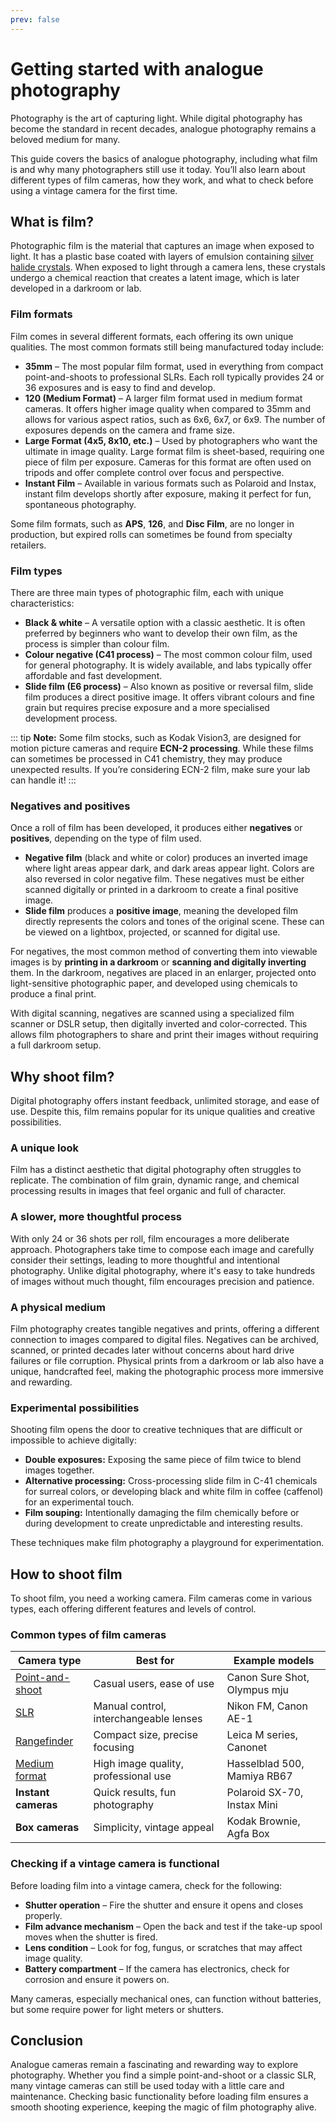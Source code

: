 ```yaml
---
prev: false
---
```

# Getting started with analogue photography

Photography is the art of capturing light. 
While digital photography has become the standard in recent decades, analogue photography remains a beloved medium for many. 

This guide covers the basics of analogue photography, including what film is and why many photographers still use it today. 
You’ll also learn about different types of film cameras, how they work, and what to check before using a vintage camera for the first time.

## What is film?  

Photographic film is the material that captures an image when exposed to light. 
It has a plastic base coated with layers of emulsion containing [silver halide crystals](/glossary#silver-halide-crystals). 
When exposed to light through a camera lens, these crystals undergo a chemical reaction that creates a latent image, which is later developed in a darkroom or lab.

### Film formats  

Film comes in several different formats, each offering its own unique qualities. The most common formats still being manufactured today include:  

- **35mm** – The most popular film format, used in everything from compact point-and-shoots to professional SLRs. Each roll typically provides 24 or 36 exposures and is easy to find and develop.  
- **120 (Medium Format)** – A larger film format used in medium format cameras. It offers higher image quality when compared to 35mm and allows for various aspect ratios, such as 6x6, 6x7, or 6x9. The number of exposures depends on the camera and frame size.  
- **Large Format (4x5, 8x10, etc.)** – Used by photographers who want the ultimate in image quality. Large format film is sheet-based, requiring one piece of film per exposure. Cameras for this format are often used on tripods and offer complete control over focus and perspective.  
- **Instant Film** – Available in various formats such as Polaroid and Instax, instant film develops shortly after exposure, making it perfect for fun, spontaneous photography.  

Some film formats, such as **APS**, **126**, and **Disc Film**, are no longer in production, but expired rolls can sometimes be found from specialty retailers.  

### Film types

There are three main types of photographic film, each with unique characteristics:

- **Black & white** – A versatile option with a classic aesthetic. It is often preferred by beginners who want to develop their own film, as the process is simpler than colour film.
- **Colour negative (C41 process)** – The most common colour film, used for general photography. It is widely available, and labs typically offer affordable and fast development.
- **Slide film (E6 process)** – Also known as positive or reversal film, slide film produces a direct positive image. It offers vibrant colours and fine grain but requires precise exposure and a more specialised development process.

::: tip **Note:**
Some film stocks, such as Kodak Vision3, are designed for motion picture cameras and require **ECN-2 processing**. While these films can sometimes be processed in C41 chemistry, they may produce unexpected results. If you’re considering ECN-2 film, make sure your lab can handle it!
:::

### Negatives and positives

Once a roll of film has been developed, it produces either **negatives** or **positives**, depending on the type of film used.  

- **Negative film** (black and white or color) produces an inverted image where light areas appear dark, and dark areas appear light. Colors are also reversed in color negative film. These negatives must be either scanned digitally or printed in a darkroom to create a final positive image.  
- **Slide film** produces a **positive image**, meaning the developed film directly represents the colors and tones of the original scene. These can be viewed on a lightbox, projected, or scanned for digital use.  

For negatives, the most common method of converting them into viewable images is by **printing in a darkroom** or **scanning and digitally inverting** them. 
In the darkroom, negatives are placed in an enlarger, projected onto light-sensitive photographic paper, and developed using chemicals to produce a final print.  

With digital scanning, negatives are scanned using a specialized film scanner or DSLR setup, then digitally inverted and color-corrected. 
This allows film photographers to share and print their images without requiring a full darkroom setup.

## Why shoot film?

Digital photography offers instant feedback, unlimited storage, and ease of use. 
Despite this, film remains popular for its unique qualities and creative possibilities.

### A unique look
Film has a distinct aesthetic that digital photography often struggles to replicate. 
The combination of film grain, dynamic range, and chemical processing results in images that feel organic and full of character.

### A slower, more thoughtful process  

With only 24 or 36 shots per roll, film encourages a more deliberate approach. 
Photographers take time to compose each image and carefully consider their settings, leading to more thoughtful and intentional photography. 
Unlike digital photography, where it's easy to take hundreds of images without much thought, film encourages precision and patience.  

### A physical medium  

Film photography creates tangible negatives and prints, offering a different connection to images compared to digital files. 
Negatives can be archived, scanned, or printed decades later without concerns about hard drive failures or file corruption. 
Physical prints from a darkroom or lab also have a unique, handcrafted feel, making the photographic process more immersive and rewarding.  

### Experimental possibilities  

Shooting film opens the door to creative techniques that are difficult or impossible to achieve digitally:  

- **Double exposures:** Exposing the same piece of film twice to blend images together.
- **Alternative processing:** Cross-processing slide film in C-41 chemicals for surreal colors, or developing black and white film in coffee (caffenol) for an experimental touch.
- **Film souping:** Intentionally damaging the film chemically before or during development to create unpredictable and interesting results.

These techniques make film photography a playground for experimentation.

## How to shoot film  

To shoot film, you need a working camera. Film cameras come in various types, each offering different features and levels of control.  

### Common types of film cameras  

| Camera type                                         | Best for                                | Example models               |
|-----------------------------------------------------|-----------------------------------------|------------------------------|
| [Point-and-shoot](/glossary#point-and-shoot-camera) | Casual users, ease of use               | Canon Sure Shot, Olympus mju |
| [SLR](/glossary#slr-camera)                         | Manual control, interchangeable lenses  | Nikon FM, Canon AE-1         |
| [Rangefinder](/glossary#rangefinder-camera)         | Compact size, precise focusing          | Leica M series, Canonet      |
| [Medium format](/glossary#medium-format-camera)     | High image quality, professional use    | Hasselblad 500, Mamiya RB67  |
| **Instant cameras**                                 | Quick results, fun photography          | Polaroid SX-70, Instax Mini  |
| **Box cameras**                                     | Simplicity, vintage appeal              | Kodak Brownie, Agfa Box      |

### Checking if a vintage camera is functional  

Before loading film into a vintage camera, check for the following:  

- **Shutter operation** – Fire the shutter and ensure it opens and closes properly.  
- **Film advance mechanism** – Open the back and test if the take-up spool moves when the shutter is fired.  
- **Lens condition** – Look for fog, fungus, or scratches that may affect image quality.  
- **Battery compartment** – If the camera has electronics, check for corrosion and ensure it powers on.  

Many cameras, especially mechanical ones, can function without batteries, but some require power for light meters or shutters.  

## Conclusion  

Analogue cameras remain a fascinating and rewarding way to explore photography. 
Whether you find a simple point-and-shoot or a classic SLR, many vintage cameras can still be used today with a little care and maintenance. 
Checking basic functionality before loading film ensures a smooth shooting experience, keeping the magic of film photography alive.